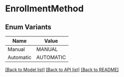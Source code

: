 # EnrollmentMethod

## Enum Variants

| Name | Value |
|---- | -----|
| Manual | MANUAL |
| Automatic | AUTOMATIC |


[[Back to Model list]](../README.md#documentation-for-models) [[Back to API list]](../README.md#documentation-for-api-endpoints) [[Back to README]](../README.md)


